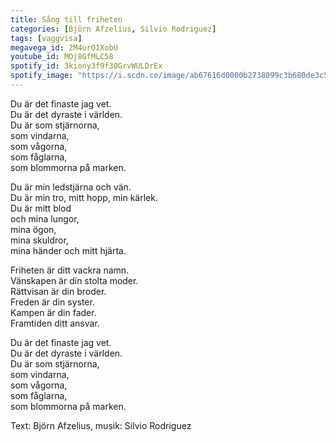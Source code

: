 ```yaml
---
title: Sång till friheten
categories: [Björn Afzelius, Silvio Rodriguez]
tags: [vaggvisa]
megavega_id: 2M4urO1XobU
youtube_id: MOj8GfMLC58
spotify_id: 3kiony3f9f30GrvWULDrEx
spotify_image: "https://i.scdn.co/image/ab67616d0000b2738099c3b680de3c56768bd87e"
---
```


Du är det finaste jag vet.  
Du är det dyraste i världen.  
Du är som stjärnorna,  
som vindarna,  
som vågorna,  
som fåglarna,  
som blommorna på marken.  
  
Du är min ledstjärna och vän.  
Du är min tro, mitt hopp, min kärlek.  
Du är mitt blod  
och mina lungor,  
mina ögon,  
mina skuldror,  
mina händer och mitt hjärta.  
  
Friheten är ditt vackra namn.  
Vänskapen är din stolta moder.  
Rättvisan är din broder.  
Freden är din syster.  
Kampen är din fader.  
Framtiden ditt ansvar.  
  
Du är det finaste jag vet.  
Du är det dyraste i världen.  
Du är som stjärnorna,  
som vindarna,  
som vågorna,  
som fåglarna,  
som blommorna på marken.


Text: Björn Afzelius, musik: Silvio Rodriguez
